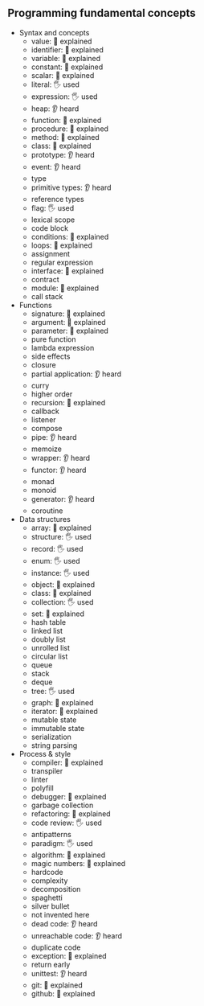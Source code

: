 ## Programming fundamental concepts

- Syntax and concepts
  - value: 🙋 explained
  - identifier: 🙋 explained
  - variable: 🙋 explained
  - constant: 🙋 explained
  - scalar: 🙋 explained
  - literal: 🖐️ used
  - expression: 🖐️ used
  - heap: 👂 heard
  - function: 🙋 explained
  - procedure: 🙋 explained
  - method: 🙋 explained
  - class: 🙋 explained
  - prototype: 👂 heard
  - event: 👂 heard
  - type
  - primitive types: 👂 heard
  - reference types
  - flag: 🖐️ used
  - lexical scope
  - code block
  - conditions: 🙋 explained
  - loops: 🙋 explained
  - assignment
  - regular expression
  - interface: 🙋 explained
  - contract
  - module: 🙋 explained
  - call stack
- Functions
  - signature: 🙋 explained
  - argument: 🙋 explained
  - parameter: 🙋 explained
  - pure function
  - lambda expression
  - side effects
  - closure
  - partial application: 👂 heard
  - curry
  - higher order
  - recursion: 🙋 explained
  - callback
  - listener
  - compose
  - pipe: 👂 heard
  - memoize
  - wrapper: 👂 heard
  - functor: 👂 heard
  - monad
  - monoid
  - generator: 👂 heard
  - coroutine
- Data structures
  - array: 🙋 explained
  - structure: 🖐️ used
  - record: 🖐️ used
  - enum: 🖐️ used
  - instance: 🖐️ used
  - object: 🙋 explained
  - class: 🙋 explained
  - collection: 🖐️ used
  - set: 🙋 explained
  - hash table
  - linked list
  - doubly list
  - unrolled list
  - circular list
  - queue
  - stack
  - deque
  - tree: 🖐️ used
  - graph: 🙋 explained
  - iterator: 🙋 explained
  - mutable state
  - immutable state
  - serialization
  - string parsing
- Process & style
  - compiler: 🙋 explained
  - transpiler
  - linter
  - polyfill
  - debugger: 🙋 explained
  - garbage collection
  - refactoring: 🙋 explained
  - code review: 🖐️ used
  - antipatterns
  - paradigm: 🖐️ used
  - algorithm: 🙋 explained
  - magic numbers: 🙋 explained
  - hardcode
  - complexity
  - decomposition
  - spaghetti
  - silver bullet
  - not invented here
  - dead code: 👂 heard
  - unreachable code: 👂 heard
  - duplicate code
  - exception: 🙋 explained
  - return early
  - unittest: 👂 heard
  - git: 🙋 explained
  - github: 🙋 explained
